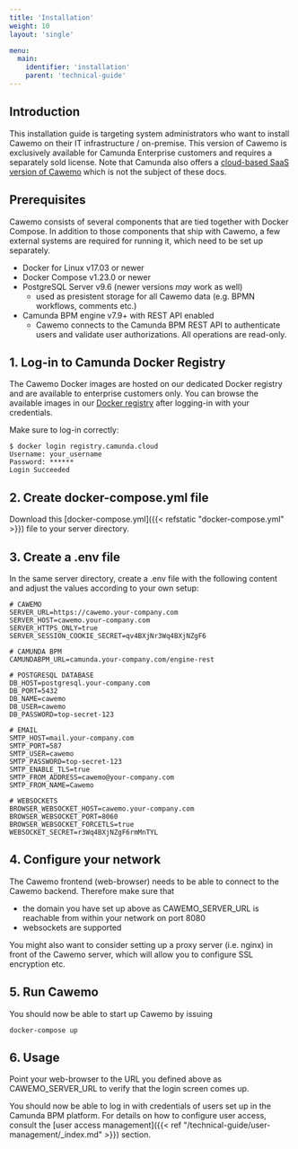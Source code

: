 ```yaml
---
title: 'Installation'
weight: 10
layout: 'single'

menu:
  main:
    identifier: 'installation'
    parent: 'technical-guide'
---
```


## Introduction

This installation guide is targeting system administrators who want to install Cawemo on their IT infrastructure / on-premise. This version of Cawemo is exclusively available for Camunda Enterprise customers and requires a separately sold license. Note that Camunda also offers a [cloud-based SaaS version of Cawemo](http://www.cawemo.com) which is not the subject of these docs.

## Prerequisites

Cawemo consists of several components that are tied together with Docker Compose. In addition to those components that ship with Cawemo, a few external systems are required for running it, which need to be set up separately.

- Docker for Linux v17.03 or newer
- Docker Compose v1.23.0 or newer
- PostgreSQL Server v9.6 (newer versions _may_ work as well)
  - used as presistent storage for all Cawemo data (e.g. BPMN workflows, comments etc.)
- Camunda BPM engine v7.9+ with REST API enabled
  - Cawemo connects to the Camunda BPM REST API to authenticate users and validate user authorizations. All operations are read-only.

## 1. Log-in to Camunda Docker Registry

The Cawemo Docker images are hosted on our dedicated Docker registry and are available to enterprise customers only. You can browse the available images in our [Docker registry](https://repository.camunda.cloud/#browse/search/docker) after logging-in with your credentials.

Make sure to log-in correctly:

```
$ docker login registry.camunda.cloud
Username: your_username
Password: ******
Login Succeeded
```

## 2. Create docker-compose.yml file

Download this [docker-compose.yml]({{< refstatic "docker-compose.yml" >}}) file to your server directory.

## 3. Create a .env file

In the same server directory, create a .env file with the following content and adjust the values according to your own setup:

```
# CAWEMO
SERVER_URL=https://cawemo.your-company.com
SERVER_HOST=cawemo.your-company.com
SERVER_HTTPS_ONLY=true
SERVER_SESSION_COOKIE_SECRET=qv4BXjNr3Wq4BXjNZgF6

# CAMUNDA BPM
CAMUNDABPM_URL=camunda.your-company.com/engine-rest

# POSTGRESQL DATABASE
DB_HOST=postgresql.your-company.com
DB_PORT=5432
DB_NAME=cawemo
DB_USER=cawemo
DB_PASSWORD=top-secret-123

# EMAIL
SMTP_HOST=mail.your-company.com
SMTP_PORT=587
SMTP_USER=cawemo
SMTP_PASSWORD=top-secret-123
SMTP_ENABLE_TLS=true
SMTP_FROM_ADDRESS=cawemo@your-company.com
SMTP_FROM_NAME=Cawemo

# WEBSOCKETS
BROWSER_WEBSOCKET_HOST=cawemo.your-company.com
BROWSER_WEBSOCKET_PORT=8060
BROWSER_WEBSOCKET_FORCETLS=true
WEBSOCKET_SECRET=r3Wq4BXjNZgF6rmMnTYL
```

## 4. Configure your network

The Cawemo frontend (web-browser) needs to be able to connect to the Cawemo backend. Therefore make sure that

- the domain you have set up above as CAWEMO_SERVER_URL is reachable from within your network on port 8080
- websockets are supported

You might also want to consider setting up a proxy server (i.e. nginx) in front of the Cawemo server, which will allow you to configure SSL encryption etc.

## 5. Run Cawemo

You should now be able to start up Cawemo by issuing

```
docker-compose up
```

## 6. Usage

Point your web-browser to the URL you defined above as CAWEMO_SERVER_URL to verify that the login screen comes up.

You should now be able to log in with credentials of users set up in the Camunda BPM platform. For details on how to configure user access, consult the [user access management]({{< ref "/technical-guide/user-management/_index.md" >}}) section.
